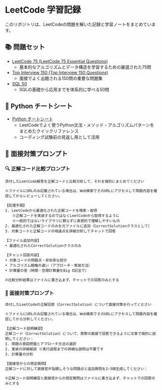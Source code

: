 # LeetCode 学習記録
このリポジトリは、LeetCodeの問題を解いた記録と学習ノートをまとめています。

## 📚 問題セット
* [LeetCode 75 (LeetCode 75 Essential Questions)](https://leetcode.com/studyplan/leetcode-75/)
    * 基本的なアルゴリズムとデータ構造を学習するための厳選された75問
* [Top Interview 150 (Top Interview 150 Questions)](https://leetcode.com/studyplan/top-interview-150/)
    * 面接でよく出題される150問の重要な問題集
* [SQL 50](https://leetcode.com/studyplan/top-sql-50/)
    * SQLの基礎から応用までを体系的に学べる50問

## 🐍 Python チートシート
* [Python チートシート](python-cheatsheet.md)
    * LeetCodeでよく使うPython文法・メソッド・アルゴリズムパターンをまとめたクイックリファレンス
    * コーディング試験前の見返し用として活用

## 📝 面接対策プロンプト

### 🔍 正解コード比較プロンプト
```
添付したLeetCode解答を正解コードと比較分析して、それを端的にまとめてください

※ファイルにURLのみ記載されている場合は、Web検索でそのURLにアクセスして問題内容を確認してからレビューしてください。

【処理手順】
1. LeetCodeから最適化された正解コードを検索・取得
　　※正解コードを実装するのではなくLeetCodeから取得するように
　　※一般的ではないライブラリに頼らずに直感的で理解しやすいもの
2. 最適化された正解コードのみを元ファイルに追加（CorrectSolutionクラスとして）
3. 対象コードと正解コードの相違点を詳細分析してチャットで回答

【ファイル追加内容】
• 最適化されたCorrectSolutionクラスのみ

【チャット回答内容】
• 対象コードの問題点・非効率な部分
• アルゴリズム戦略の違い（アプローチ・実装方法）
• 計算量の差（時間・空間計算量をBig O記法で）

※比較分析結果はファイルに書き込まず、チャットでの回答のみとする
```

### 🎯 面接対策プロンプト
```
添付したLeetCodeの正解回答（CorrectSolution）について面接対策を行ってください

※ファイルにURLのみ記載されている場合は、Web検索でそのURLにアクセスして問題内容を確認してから分析してください。

【正解コード説明練習】
正解コード（CorrectSolution）について、実際の面接で回答できるように文章で端的に説明してください：
1. 問題の意図把握とアプローチ方法の選択
2. 実装の詳細解説 ※実行過程までの詳細な説明は不要です
3. 計算量の分析

【面接官からの想定質問】
正解コードに対して面接官が指摘しそうな問題点と追加質問を2~3個生成してください：

※正解コード説明練習と面接官からの想定質問はファイルに書き込まず、チャットでの回答のみとする
```